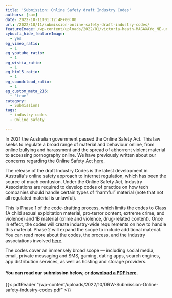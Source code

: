 ```yaml
---
title: 'Submission: Online Safety draft Industry Codes'
authors: [sam]
date: 2022-10-11T01:12:48+00:00
url: /2022/10/11/submission-online-safety-draft-industry-codes/
featureImage: /wp-content/uploads/2022/01/victoria-heath-MAGAXAYq_NE-unsplash-scaled-1.jpg
cybocfi_hide_featureImage:
  - yes
eg_vimeo_ratio:
  - 1
eg_youtube_ratio:
  - 1
eg_wistia_ratio:
  - 1
eg_html5_ratio:
  - 1
eg_soundcloud_ratio:
  - 1
eg_custom_meta_216:
  - 'true'
category:
  - Submissions
tags:
  - industry codes
  - Online safety

---
```

In 2021 the Australian government passed the Online Safety Act. This law seeks to regulate a broad range of material and behaviour online, from online bullying and harassment and the spread of abhorrent violent material to accessing pornography online. We have previously written about our concerns regarding the Online Safety Act <span style="text-decoration: underline;"><a href="https://digitalrightswatch.org.au/2021/02/11/explainer-the-online-safety-bill/" target="_blank" rel="noreferrer noopener">here</a></span>.

The release of the draft Industry Codes is the latest development in Australia's online safety approach to internet regulation, which has been the source of much confusion. Under the Online Safety Act, Industry Associations are required to develop codes of practice on how tech companies should handle certain types of &#8220;harmful&#8221; material (note that not all regulated material is unlawful).

This is Phase 1 of the code-drafting process, which limits the codes to Class 1A child sexual exploitation material, pro-terror content, extreme crime, and violence) and 1B material (crime and violence, drug-related content). Once in effect, the codes will create industry-wide requirements on how to handle this material. Phase 2 will expand the scope to include additional material. You can read more about the codes, the process, and the industry associations involved <span style="text-decoration: underline;"><a href="https://onlinesafety.org.au/" target="_blank" rel="noreferrer noopener">here</a></span>.

The codes cover an immensely broad scope — including social media, email, private messaging and SMS, gaming, dating apps, search engines, app distribution services, as well as hosting and storage providers.

#### **You can read our submission below, or [download a PDF here][1].**

{{< pdfReader "/wp-content/uploads/2022/10/DRW-Submission-Online-safety-industry-codes.pdf" >}}

 [1]: /wp-content/uploads/2022/10/DRW-Submission-Online-safety-industry-codes.pdf

